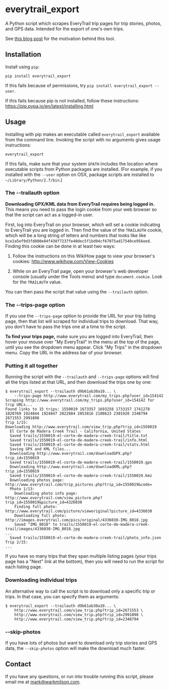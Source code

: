 # everytrail_export

A Python script which scrapes EveryTrail trip pages for trip stories, photos, and GPS data. Intended for the export of one's own trips.

See [this blog post][blog-post] for the motivation behind this tool.

## Installation

Install using `pip`:

```
pip install everytrail_export
```

If this fails because of permissions, try `pip install everytrail_export --user`.

If this fails because pip is not installed, follow these instructions: https://pip.pypa.io/en/latest/installing.html

## Usage

Installing with pip makes an executable called `everytrail_export` available from the command line. Invoking the script with no arguments gives usage instructions:

```
everytrail_export
```

If this fails, make sure that your system `$PATH` includes the location where executable scripts from Python packages are installed. (For example, if you installed with the `--user` option on OSX, package scripts are installed to `~/Library/Python/2.7/bin`.)

### The --trailauth option

**Downloading GPX/KML data from EveryTrail requires being logged in.** This means you need to pass the login cookie from your web browser so that the script can act as a logged-in user.

First, log into EveryTrail on your browser, which will set a cookie indicating to EveryTrail you are logged in. Then find the value of the `TRAILAUTH` cookie, which will be a long string of letters and numbers that looks like like `bce2a5ef9d3fd800e84f438f7237fe40dec5f1bd94cf67075ad17540ce956eed`. Finding this cookie can be done in at least two ways:

1. Follow the instructions on this WikiHow page to view your browser's cookies: http://www.wikihow.com/View-Cookies

2. While on an EveryTrail page, open your browser's web developer console (usually under the Tools menu) and type `document.cookie`. Look for the `TRAILAUTH` value.

You can then pass the script that value using the `--trailauth` option.

### The --trips-page option

If you use the `--trips-page` option to provide the URL for your trip listing page, then that list will scraped for individual trips to download. That way, you don't have to pass the trips one at a time to the script.

**To find your trips page,** make sure you are logged into EveryTrail, then hover your mouse over "My EveryTrail" in the menu at the top of the page, until you see the dropdown menu appear. Click "My Trips" in the dropdown menu. Copy the URL in the address bar of your browser.

### Putting it all together

Running the script with the `--trailauth` and `--trips-page` options will find all the trips listed at that URL, and then download the trips one by one:

```
$ everytrail_export --trailauth d9b61ab30a10... \
    --trips-page http://www.everytrail.com/my_trips.php?user_id=154142
Scraping http://www.everytrail.com/my_trips.php?user_id=154142 for trip URLs...
Found links to 15 trips: 1550019 1673357 1693258 1733157 1741278 1820769 1924844 1924847 2022884 2053816 2108623 2301920 2348794 2671553 2991898
Trip 1/15:
Downloading http://www.everytrail.com/view_trip.php?trip_id=1550019
  El Corte de Madera Creek Trail - California, United States
  Saved trails/1550019-el-corte-de-madera-creek-trail/title.txt
  Saved trails/1550019-el-corte-de-madera-creek-trail/info.html
  Saved trails/1550019-el-corte-de-madera-creek-trail/stats.html
  Saving GPX and KML files...
  Downloading http://www.everytrail.com/downloadGPX.php?trip_id=1550019
  Saved trails/1550019-el-corte-de-madera-creek-trail/1550019.gpx
  Downloading http://www.everytrail.com/downloadKML.php?trip_id=1550019
  Saved trails/1550019-el-corte-de-madera-creek-trail/1550019.kmz
  Downloading photos page: http://www.everytrail.com/trip_pictures.php?trip_id=1550019&code=
  Photo 1/13:
    Downloading photo info page: http://www.everytrail.com/view_picture.php?trip_id=1550019&picture_id=4326030
    Finding full photo: http://www.everytrail.com/picture/vieworiginal?picture_id=4336030
    Downloading full photo: http://images.everytrail.com/pics/original/4336030-IMG_8018.jpg
    Saved "IMG_8018" to trails/1550019-el-corte-de-madera-creek-trail/images/4336030-IMG_8018.jpg
...
  Saved trails/1550019-el-corte-de-madera-creek-trail/photo_info.json
Trip 2/15:
...
```

If you have so many trips that they span multiple listing pages (your trips page has a "Next" link at the bottom), then you will need to run the script for each listing page.

### Downloading individual trips

An alternative way to call the script is to download only a specific trip or trips. In that case, you can specify them as arguments:

```
$ everytrail_export --trailauth d9b61ab30a10... \
    http://www.everytrail.com/view_trip.php?trip_id=2671553 \
    http://www.everytrail.com/view_trip.php?trip_id=2991898 \
    http://www.everytrail.com/view_trip.php?trip_id=2348794
```

### --skip-photos

If you have lots of photos but want to download only trip stories and GPS data, the `--skip-photos` option will make the download much faster.

## Contact

If you have any questions, or run into trouble running this script, please email me at mark@warkmilson.com.

[blog-post]:    http://warkmilson.com/2015/03/20/exporting-from-everytrail.html
